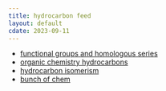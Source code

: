 ```yaml
---
title: hydrocarbon feed
layout: default
cdate: 2023-09-11
---
```


- [functional groups and homologous series](functional-and-homologous.md)
- [organic chemistry hydrocarbons](organic-chemistry-hydrocarbons.md)
- [hydrocarbon isomerism](hydrocarbon-isomerism.md)
- [bunch of chem](bunch-of-chem.md)
